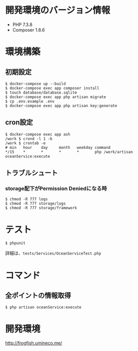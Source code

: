 # 開発環境のバージョン情報
- PHP 7.3.8
- Composer 1.8.6

# 環境構築
## 初期設定
```
$ docker-compose up --build
$ docker-compose exec app composer install
$ touch database/database.sqlite
$ docker-compose exec app php artisan migrate
$ cp .env.example .env
$ docker-compose exec app php artisan key:generate
```

## cron設定
```
$ docker-compose exec app ash
/work $ crond -l 1 -b
/work $ crontab -e
# min   hour    day     month   weekday command
*/15    *       *       *       *       php /work/artisan oceanService:execute
```

## トラブルシュート
### storage配下がPermission Deniedになる時
```
$ chmod -R 777 logs
$ chmod -R 777 storage/logs
$ chmod -R 777 storage/framework
```

# テスト
```
$ phpunit
```
詳細は、`tests/Services/OceanServiceTest.php`

# コマンド
## 全ポイントの情報取得
```
$ php artisan oceanService:execute
```

# 開発環境
http://frogfish.umineco.me/
